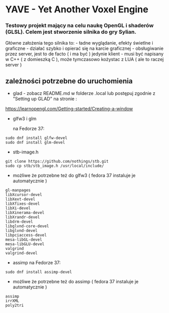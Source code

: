 # YAVE - Yet Another Voxel Engine

### Testowy projekt mający na celu naukę OpenGL i shaderów (GLSL). Celem jest stworzenie silnika do gry Sylian.
Główne założenia tego silnika to:
    - ładne wyglądanie, efekty świetlne i graficzne
    - działać szybko i opierać się na karcie graficznej
    - obsługiwanie przez server, jest to de facto ( i ma być ) jedynie klient
    - musi być napisany w C++ ( z domieszką C ), może tymczasowo kożystac z LUA ( ale to raczej server )

## zależności potrzebne do uruchomienia
- glad - zobacz README.md w folderze .local lub postępuj zgodnie z "Setting up GLAD" na stronie : 

https://learnopengl.com/Getting-started/Creating-a-window

- glfw3 i glm
   
    na Fedorze 37:
```
sudo dnf install glfw-devel
sudo dnf install glm-devel
```

- stb-image.h
```
git clone https://github.com/nothings/stb.git
sudo cp stb/stb_image.h /usr/local/include/
```

- możliwe że potrzebne też do glfw3 ( fedora 37 instaluje je automatycznie )
```
gl-manpages  
libXcursor-devel
libXext-devel
libXfixes-devel
libXi-devel
libXinerama-devel
libXrandr-devel
libdrm-devel
libglvnd-core-devel
libglvnd-devel
libpciaccess-devel
mesa-libGL-devel
mesa-libGLU-devel
valgrind
valgrind-devel
```

- assimp
    na Fedorze 37:
```
sudo dnf install assimp-devel
```

- możliwe że potrzebne też do assimp ( fedora 37 instaluje je automatycznie )
```
assimp
irrXML
poly2tri
```